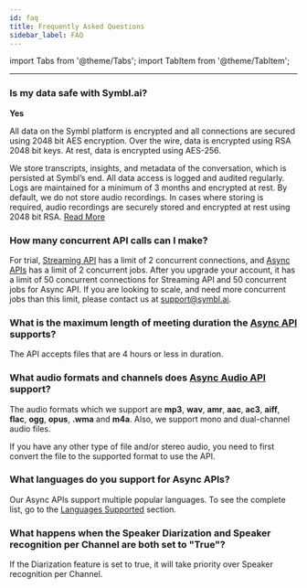 ```yaml
---
id: faq
title: Frequently Asked Questions
sidebar_label: FAQ
---
```


import Tabs from '@theme/Tabs';
import TabItem from '@theme/TabItem';

---

### Is my data safe with Symbl.ai?

**Yes**

All data on the Symbl platform is encrypted and all connections are secured using 2048 bit AES encryption. Over the wire, data is encrypted using RSA 2048 bit keys. At rest, data is encrypted using AES-256.

We store transcripts, insights, and metadata of the conversation, which is persisted at Symbl’s end. All data access is logged and audited regularly. Logs are maintained for a minimum of 3 months and encrypted at rest. By default, we do not store audio recordings. In cases where storing is required, audio recordings are securely stored and encrypted at rest using 2048 bit RSA.
[Read More](https://symbl.ai/security/)


### How many concurrent API calls can I make?

For trial, [Streaming API](/docs/streamingapi/introduction) has a limit of 2 concurrent connections, and [Async APIs](/docs/async-api/overview/introduction) has a limit of 2 concurrent jobs. After you upgrade your account, it has a limit of 50 concurrent connections for Streaming API and 50 concurrent jobs for Async API.
If you are looking to scale, and need more concurrent jobs than this limit, please contact us at support@symbl.ai.


### What is the maximum length of meeting duration the [Async API](/docs/async-api/overview/introduction) supports?  

The API accepts files that are 4 hours or less in duration.

### What audio formats and channels does [Async Audio API](/docs/async-api/overview/introduction) support?

The audio formats which we support are **mp3**, **wav**, **amr**, **aac**, **ac3**, **aiff**, **flac**, **ogg**, **opus**, **.wma** and **m4a**.
Also, we support mono and dual-channel audio files.

If you have any other type of file and/or stereo audio, you need to first convert the file to the supported format  to use the API.


### What languages do you support for Async APIs?

Our Async APIs support multiple popular languages. To see the complete list, go to the [Languages Supported](/docs/async-api/overview/async-api-supported-languages) section. 

### What happens when the Speaker Diarization and Speaker recognition per Channel are both set to "True"?

If the Diarization feature is set to true, it will take priority over Speaker recognition per Channel. 
